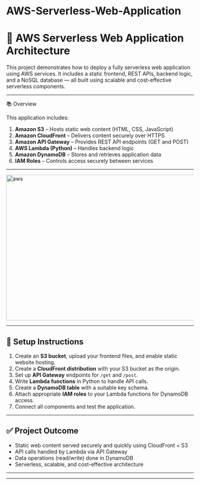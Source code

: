 # AWS-Serverless-Web-Application
# 🚀 AWS Serverless Web Application Architecture

This project demonstrates how to deploy a fully serverless web application using AWS services. It includes a static frontend, REST APIs, backend logic, and a NoSQL database — all built using scalable and cost-effective serverless components.

---

 📚 Overview

This application includes:

1. **Amazon S3** – Hosts static web content (HTML, CSS, JavaScript)
2. **Amazon CloudFront** – Delivers content securely over HTTPS
3. **Amazon API Gateway** – Provides REST API endpoints (GET and POST)
4. **AWS Lambda (Python)** – Handles backend logic
5. **Amazon DynamoDB** – Stores and retrieves application data
6. **IAM Roles** – Controls access securely between services

---

<img width="877" height="391" alt="aws" src="https://github.com/user-attachments/assets/879efb54-9259-49ff-bab4-7ecf87a4dfc5" />

---

## 🔧 Setup Instructions

1. Create an **S3 bucket**, upload your frontend files, and enable static website hosting.
2. Create a **CloudFront distribution** with your S3 bucket as the origin.
3. Set up **API Gateway** endpoints for `/get` and `/post`.
4. Write **Lambda functions** in Python to handle API calls.
5. Create a **DynamoDB table** with a suitable key schema.
6. Attach appropriate **IAM roles** to your Lambda functions for DynamoDB access.
7. Connect all components and test the application.

---

## ✅ Project Outcome

- Static web content served securely and quickly using CloudFront + S3
- API calls handled by Lambda via API Gateway
- Data operations (read/write) done in DynamoDB
- Serverless, scalable, and cost-effective architecture

---



---
 
